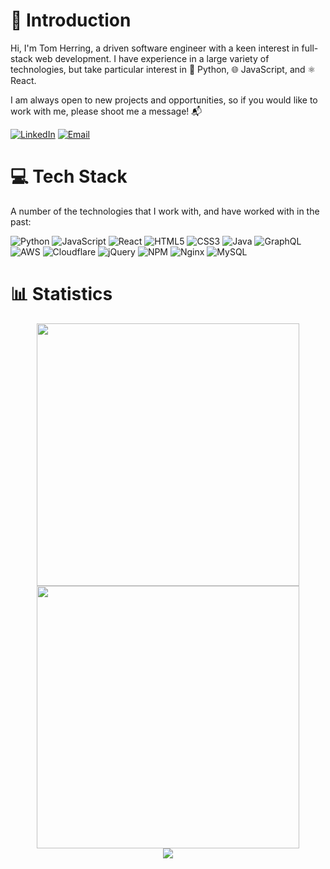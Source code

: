 # 👋 Introduction
Hi, I'm Tom Herring, a driven software engineer with a keen interest in full-stack web development. I have experience in a large variety of technologies, but take particular interest in 🐍 Python, 🌐 JavaScript, and ⚛️ React.

I am always open to new projects and opportunities, so if you would like to work with me, please shoot me a message! 📬

[![LinkedIn](https://img.shields.io/badge/LinkedIn-%230077B5.svg?style=for-the-badge&logo=linkedin&logoColor=white)](https://linkedin.com/in/tomh99) 
[![Email](https://img.shields.io/badge/Email-red?style=for-the-badge&logo=gmail&logoColor=white)](mailto:tomherring1999@gmail.com) 


# 💻 Tech Stack
A number of the technologies that I work with, and have worked with in the past:

![Python](https://img.shields.io/badge/python-3670A0?style=for-the-badge&logo=python&logoColor=ffdd54) ![JavaScript](https://img.shields.io/badge/javascript-%23323330.svg?style=for-the-badge&logo=javascript&logoColor=%23F7DF1E) ![React](https://img.shields.io/badge/react-%2320232a.svg?style=for-the-badge&logo=react&logoColor=%2361DAFB) ![HTML5](https://img.shields.io/badge/html5-%23E34F26.svg?style=for-the-badge&logo=html5&logoColor=white) ![CSS3](https://img.shields.io/badge/css3-%231572B6.svg?style=for-the-badge&logo=css3&logoColor=white) ![Java](https://img.shields.io/badge/java-%23ED8B00.svg?style=for-the-badge&logo=java&logoColor=white) ![GraphQL](https://img.shields.io/badge/-GraphQL-E10098?style=for-the-badge&logo=graphql&logoColor=white) ![AWS](https://img.shields.io/badge/AWS-%23FF9900.svg?style=for-the-badge&logo=amazon-aws&logoColor=white) ![Cloudflare](https://img.shields.io/badge/Cloudflare-F38020?style=for-the-badge&logo=Cloudflare&logoColor=white) ![jQuery](https://img.shields.io/badge/jquery-%230769AD.svg?style=for-the-badge&logo=jquery&logoColor=white) ![NPM](https://img.shields.io/badge/NPM-%23000000.svg?style=for-the-badge&logo=npm&logoColor=white) ![Nginx](https://img.shields.io/badge/nginx-%23009639.svg?style=for-the-badge&logo=nginx&logoColor=white) ![MySQL](https://img.shields.io/badge/mysql-%2300f.svg?style=for-the-badge&logo=mysql&logoColor=white)

# 📊 Statistics
<div align="center">
<img width="420" src="https://github-readme-stats.vercel.app/api?username=tdherring&theme=react&hide_border=true&include_all_commits=true&count_private=true" />
<img width="420" src="https://github-readme-streak-stats.herokuapp.com/?user=tdherring&theme=react&hide_border=true" /><br/>
<img src="https://github-readme-stats.vercel.app/api/top-langs/?username=tdherring&theme=react&hide_border=true&include_all_commits=true&count_private=true&layout=compact" />
</div>
